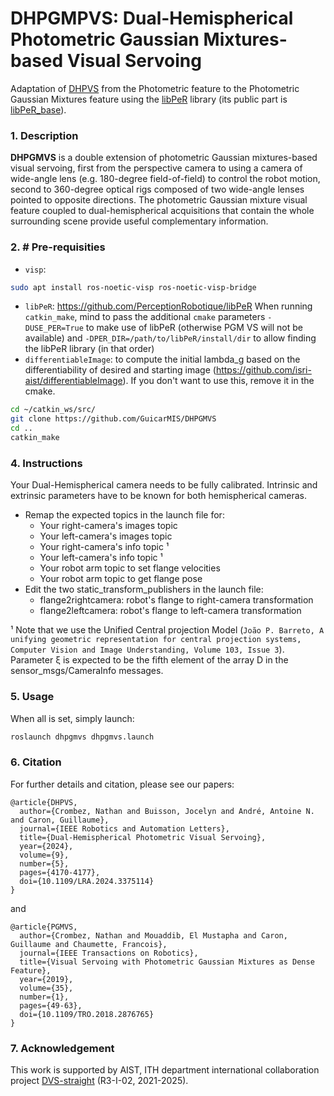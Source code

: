# DHPGMPVS: Dual-Hemispherical Photometric Gaussian Mixtures-based Visual Servoing

Adaptation of [DHPVS](https://github.com/NathanCrombez/DHPVS) from the Photometric feature to the Photometric Gaussian Mixtures feature using the [libPeR](https://github.com/PerceptionRobotique/libPeR) library (its public part is [libPeR_base](https://github.com/PerceptionRobotique/libPeR_base)). 

### 1. Description
**DHPGMVS** is a double extension of photometric Gaussian mixtures-based visual servoing, first from the perspective camera to using a camera of wide-angle lens (e.g. 180-degree field-of-field) to control the robot motion, second to 360-degree optical rigs composed of two wide-angle lenses pointed to opposite directions.
The photometric Gaussian mixture visual feature coupled to dual-hemispherical
acquisitions that contain the whole surrounding scene provide
useful complementary information. 

### 2. # Pre-requisities
- `visp`:
```bash
sudo apt install ros-noetic-visp ros-noetic-visp-bridge
```
- `libPeR`: https://github.com/PerceptionRobotique/libPeR  When running `catkin_make`, mind to pass the additional `cmake` parameters `-DUSE_PER=True` to make use of libPeR (otherwise PGM VS will not be available) and `-DPER_DIR=/path/to/libPeR/install/dir` to allow finding the libPeR library (in that order)
- `differentiableImage`: to compute the initial lambda_g based on the differentiability of desired and starting image (https://github.com/isri-aist/differentiableImage). If you don't want to use this, remove it in the cmake.
```bash 
cd ~/catkin_ws/src/
git clone https://github.com/GuicarMIS/DHPGMVS
cd ..
catkin_make
```

### 4. Instructions
Your Dual-Hemispherical camera needs to be fully calibrated.
Intrinsic and extrinsic parameters have to be known for both hemispherical cameras.
* Remap the expected topics in the launch file for: 
  * Your right-camera's images topic
  * Your left-camera's images topic
  * Your right-camera's info topic ¹
  * Your left-camera's info topic ¹
  * Your robot arm topic to set flange velocities
  * Your robot arm topic to get flange pose
* Edit the two static_transform_publishers in the launch file:
  * flange2rightcamera: robot's flange to right-camera transformation
  * flange2leftcamera: robot's flange to left-camera transformation 

¹ Note that we use the Unified Central projection Model (`João P. Barreto,
A unifying geometric representation for central projection systems,
Computer Vision and Image Understanding, Volume 103, Issue 3`). 
Parameter ξ is expected to be the fifth element of the array D in the sensor_msgs/CameraInfo messages.

### 5. Usage
When all is set, simply launch: 
```bash
roslaunch dhpgmvs dhpgmvs.launch
```

### 6. Citation

For further details and citation, please see our papers:
```
@article{DHPVS,
  author={Crombez, Nathan and Buisson, Jocelyn and André, Antoine N. and Caron, Guillaume},
  journal={IEEE Robotics and Automation Letters}, 
  title={Dual-Hemispherical Photometric Visual Servoing}, 
  year={2024},
  volume={9},
  number={5},
  pages={4170-4177},
  doi={10.1109/LRA.2024.3375114}
}
```
and
```
@article{PGMVS,
  author={Crombez, Nathan and Mouaddib, El Mustapha and Caron, Guillaume and Chaumette, Francois},
  journal={IEEE Transactions on Robotics}, 
  title={Visual Servoing with Photometric Gaussian Mixtures as Dense Feature}, 
  year={2019},
  volume={35},
  number={1},
  pages={49-63},
  doi={10.1109/TRO.2018.2876765}
}
```

### 7. Acknowledgement
This work is supported by AIST, ITH department international collaboration project [DVS-straight](https://unit.aist.go.jp/jrl-22022/en/projects/project-dvsstraight.html) (R3-I-02, 2021-2025).
